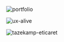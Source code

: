 ![portfolio](https://user-images.githubusercontent.com/15324486/50723574-a94b7180-10f0-11e9-8445-aa10042a77bc.png)

![ux-alive](https://user-images.githubusercontent.com/15324486/50723586-cc762100-10f0-11e9-9869-cb689136a05b.png)


![tazekamp-eticaret](https://user-images.githubusercontent.com/15324486/50723581-bcf6d800-10f0-11e9-9994-afa12d44b45e.png)